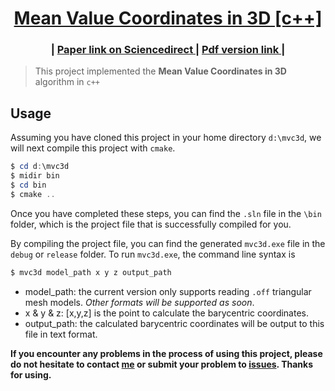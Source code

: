 <div align="center">
   <h1>
       <a href="https://github.com/changqj/Mean-Value-Coordinates-in-3D">Mean Value Coordinates in 3D [c++]</a>
    </h1>
   <h3>  | <a href="https://www.sciencedirect.com/science/article/pii/S0167839605000725"> Paper link on Sciencedirect </a>  | <a href="https://www.mn.uio.no/math/english/people/aca/michaelf/papers/mv3d.pdf"> Pdf version link </a> | </h3>
</div>


> This project implemented the **Mean Value Coordinates in 3D** algorithm in `c++`



## Usage

Assuming you have cloned this project in your home directory `d:\mvc3d`, we will next compile this project with `cmake`.

```powershell
$ cd d:\mvc3d
$ midir bin
$ cd bin
$ cmake ..
```

Once you have completed these steps, you can find the `.sln` file in the `\bin` folder, which is the project file that is successfully compiled for you. 

By compiling the project file, you can find the generated `mvc3d.exe` file in the `debug` or `release` folder. To run `mvc3d.exe`, the command line syntax is

```sh
$ mvc3d model_path x y z output_path
```

- model_path:  the current version only supports reading `.off` triangular mesh models. *Other formats will be supported as soon*.
- x & y & z: [x,y,z] is the point to calculate the barycentric coordinates.
- output_path: the calculated barycentric coordinates will be output to this file in text format.



**If you encounter any problems in the process of using this project, please do not hesitate to contact [me](mailto:qingjun.cn@gmail.com) or submit your problem to [issues](https://github.com/changqj/Mean-Value-Coordinates-in-3D/issues). Thanks for using.**

